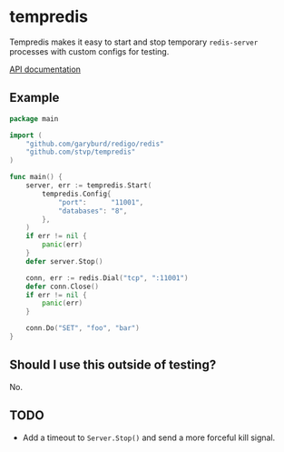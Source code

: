 tempredis
=========

Tempredis makes it easy to start and stop temporary `redis-server`
processes with custom configs for testing.

[API documentation](http://godoc.org/github.com/stvp/tempredis)

Example
-------

```go
package main

import (
	"github.com/garyburd/redigo/redis"
	"github.com/stvp/tempredis"
)

func main() {
	server, err := tempredis.Start(
		tempredis.Config{
			"port":      "11001",
			"databases": "8",
		},
	)
	if err != nil {
		panic(err)
	}
	defer server.Stop()

	conn, err := redis.Dial("tcp", ":11001")
	defer conn.Close()
	if err != nil {
		panic(err)
	}

	conn.Do("SET", "foo", "bar")
}
```

Should I use this outside of testing?
-------------------------------------

No.

TODO
----

* Add a timeout to `Server.Stop()` and send a more forceful kill signal.

